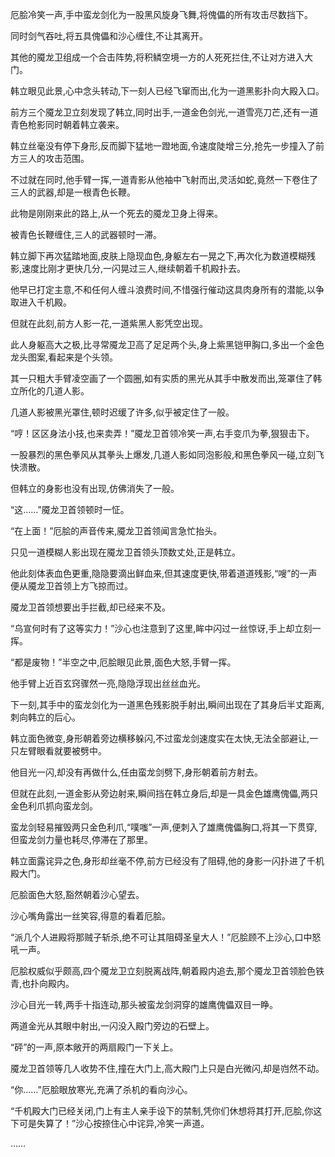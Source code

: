 
厄脍冷笑一声,手中蛮龙剑化为一股黑风旋身飞舞,将傀儡的所有攻击尽数挡下。

同时剑气吞吐,将五具傀儡和沙心缠住,不让其离开。

其他的魇龙卫组成一个合击阵势,将积鳞空境一方的人死死拦住,不让对方进入大门。

韩立眼见此景,心中念头转动,下一刻人已经飞窜而出,化为一道黑影扑向大殿入口。

前方三个魇龙卫立刻发现了韩立,同时出手,一道金色剑光,一道雪亮刀芒,还有一道青色枪影同时朝着韩立袭来。

韩立丝毫没有停下身形,反而脚下猛地一蹬地面,令速度陡增三分,抢先一步撞入了前方三人的攻击范围。

不过就在同时,他手臂一挥,一道青影从他袖中飞射而出,灵活如蛇,竟然一下卷住了三人的武器,却是一根青色长鞭。

此物是刚刚来此的路上,从一个死去的魇龙卫身上得来。

被青色长鞭缠住,三人的武器顿时一滞。

韩立脚下再次猛踏地面,皮肤上隐现血色,身躯左右一晃之下,再次化为数道模糊残影,速度比刚才更快几分,一闪晃过三人,继续朝着千机殿扑去。

他早已打定主意,不和任何人缠斗浪费时间,不惜强行催动这具肉身所有的潜能,以争取进入千机殿。

但就在此刻,前方人影一花,一道紫黑人影凭空出现。

此人身躯高大之极,比寻常魇龙卫高了足足两个头,身上紫黑铠甲胸口,多出一个金色龙头图案,看起来是个头领。

其一只粗大手臂凌空画了一个圆圈,如有实质的黑光从其手中散发而出,笼罩住了韩立所化的几道人影。

几道人影被黑光罩住,顿时迟缓了许多,似乎被定住了一般。

“哼！区区身法小技,也来卖弄！”魇龙卫首领冷笑一声,右手变爪为拳,狠狠击下。

一股暴烈的黑色拳风从其拳头上爆发,几道人影如同泡影般,和黑色拳风一碰,立刻飞快溃散。

但韩立的身影也没有出现,仿佛消失了一般。

“这……”魇龙卫首领顿时一怔。

“在上面！”厄脍的声音传来,魇龙卫首领闻言急忙抬头。

只见一道模糊人影出现在魇龙卫首领头顶数丈处,正是韩立。

他此刻体表血色更重,隐隐要滴出鲜血来,但其速度更快,带着道道残影,“嗖”的一声便从魇龙卫首领上方飞掠而过。

魇龙卫首领想要出手拦截,却已经来不及。

“乌宣何时有了这等实力！”沙心也注意到了这里,眸中闪过一丝惊讶,手上却立刻一挥。

“都是废物！”半空之中,厄脍眼见此景,面色大怒,手臂一挥。

他手臂上近百玄窍骤然一亮,隐隐浮现出丝丝血光。

下一刻,其手中的蛮龙剑化为一道黑色残影脱手射出,瞬间出现在了其身后半丈距离,刺向韩立的后心。

韩立面色微变,身形朝着旁边横移躲闪,不过蛮龙剑速度实在太快,无法全部避让,一只左臂眼看就要被劈中。

他目光一闪,却没有再做什么,任由蛮龙剑劈下,身形朝着前方射去。

但就在此刻,一道金影从旁边射来,瞬间挡在韩立身后,却是一具金色雄鹰傀儡,两只金色利爪抓向蛮龙剑。

蛮龙剑轻易摧毁两只金色利爪,“噗嗤”一声,便刺入了雄鹰傀儡胸口,将其一下贯穿,但蛮龙剑力量也耗尽,停滞在了那里。

韩立面露诧异之色,身形却丝毫不停,前方已经没有了阻碍,他的身影一闪扑进了千机殿大门。

厄脍面色大怒,豁然朝着沙心望去。

沙心嘴角露出一丝笑容,得意的看着厄脍。

“派几个人进殿将那贼子斩杀,绝不可让其阻碍圣皇大人！”厄脍顾不上沙心,口中怒吼一声。

厄脍权威似乎颇高,四个魇龙卫立刻脱离战阵,朝着殿内追去,那个魇龙卫首领脸色铁青,也扑向殿内。

沙心目光一转,两手十指连动,那头被蛮龙剑洞穿的雄鹰傀儡双目一睁。

两道金光从其眼中射出,一闪没入殿门旁边的石壁上。

“砰”的一声,原本敞开的两扇殿门一下关上。

魇龙卫首领等几人收势不住,撞在大门上,高大殿门上只是白光微闪,却是岿然不动。

“你……”厄脍眼放寒光,充满了杀机的看向沙心。

“千机殿大门已经关闭,门上有主人亲手设下的禁制,凭你们休想将其打开,厄脍,你这下可是失算了！”沙心按捺住心中诧异,冷笑一声道。

……